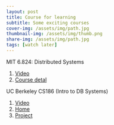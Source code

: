 ```yaml
---
layout: post
title: Course for learning
subtitle: Some exciting courses
cover-img: /assets/img/path.jpg
thumbnail-img: /assets/img/thumb.png
share-img: /assets/img/path.jpg
tags: [watch later]
---
```


MIT 6.824: Distributed Systems
1. [Video](https://www.youtube.com/@6.824)
2. [Course detal](http://nil.csail.mit.edu/6.824/2020/)

UC Berkeley CS186 (Intro to DB Systems)
1. [Video](https://www.youtube.com/playlist?list=PLYp4IGUhNFmw8USiYMJvCUjZe79fvyYge)
2. [Home](https://cs186berkeley.net/)
3. [Project](https://cs186.gitbook.io/project/)